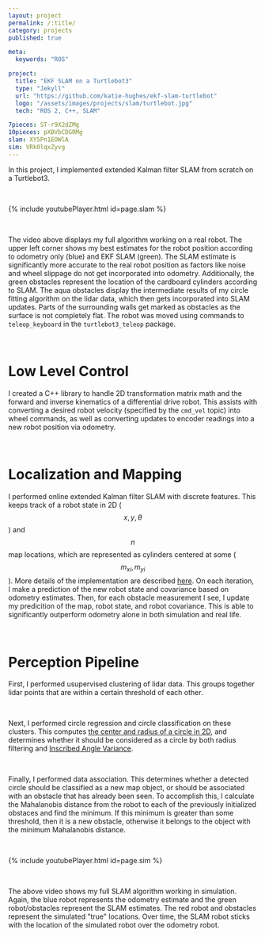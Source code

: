 ```yaml
---
layout: project
permalink: /:title/
category: projects
published: true

meta:
  keywords: "ROS"

project:
  title: "EKF SLAM on a Turtlebot3"
  type: "Jekyll"
  url: "https://github.com/katie-hughes/ekf-slam-turtlebot"
  logo: "/assets/images/projects/slam/turtlebot.jpg"
  tech: "ROS 2, C++, SLAM"

7pieces: ST-r9X2dZMg
10pieces: pXBVbCDGRMg
slam: XY5Pn1EOWlA
sim: VRk0lqxZyvg
---
```


In this project, I implemented extended Kalman filter SLAM from scratch on a Turtlebot3. 



<br>

{% include youtubePlayer.html id=page.slam %}

<br>

The video above displays my full algorithm working on a real robot. The upper left corner shows my best estimates for the robot position according to odometry only (blue) and EKF SLAM (green). The SLAM estimate is significantly more accurate to the real robot position as factors like noise and wheel slippage do not get incorporated into odometry. Additionally, the green obstacles represent the location of the cardboard cylinders according to SLAM. The aqua obstacles display the intermediate results of my circle fitting algorithm on the lidar data, which then gets incorporated into SLAM updates. Parts of the surrounding walls get marked as obstacles as the surface is not completely flat. The robot was moved using commands to `teleop_keyboard` in the `turtlebot3_teleop` package.

<br>

# Low Level Control

I created a C++ library to handle 2D transformation matrix math and the forward and inverse kinematics of a differential drive robot. This assists with converting a desired robot velocity (specified by the `cmd_vel` topic) into wheel commands, as well as converting updates to encoder readings into a new robot position via odometry.

<br>

# Localization and Mapping

I performed online extended Kalman filter SLAM with discrete features. This keeps track of a robot state in 2D ($$x, y, \theta$$) and $$n$$ map locations, which are represented as cylinders centered at some ($$m_{xi}, m_{yi}$$). More details of the implementation are described <a href="https://nu-msr.github.io/navigation_site/lectures/slam/slam.pdf" target="_blank"><u>here</u></a>. On each iteration, I make a prediction of the new robot state and covariance based on odometry estimates. Then, for each obstacle measurement I see, I update my predicition of the map, robot state, and robot covariance. This is able to significantly outperform odometry alone in both simulation and real life. 

<br>

# Perception Pipeline

First, I performed usupervised clustering of lidar data. This groups together lidar points that are within a certain threshold of each other. 

<br>

Next, I performed circle regression and circle classification on these clusters. This computes <a href="https://projecteuclid.org/journals/electronic-journal-of-statistics/volume-3/issue-none/Error-analysis-for-circle-fitting-algorithms/10.1214/09-EJS419.full" target="_blank"><u>the center and radius of a circle in 2D</u></a>, and determines whether it should be considered as a circle by both radius filtering and <a href="https://ieeexplore.ieee.org/document/1570721" target="_blank"><u>Inscribed Angle Variance</u></a>. 

<br>

Finally, I performed data association. This determines whether a detected circle should be classified as a new map object, or should be associated with an obstacle that has already been seen. To accomplish this, I calculate the Mahalanobis distance from the robot to each of the previously initialized obstaces and find the minimum. If this minimum is greater than some threshold, then it is a new obstacle, otherwise it belongs to the object with the minimum Mahalanobis distance. 

<br>

{% include youtubePlayer.html id=page.sim %}

<br>

The above video shows my full SLAM algorithm working in simulation. Again, the blue robot represents the odometry estimate and the green robot/obstacles represent the SLAM estimates. The red robot and obstacles represent the simulated "true" locations. Over time, the SLAM robot sticks with the location of the simulated robot over the odometry robot.

<br><br>


